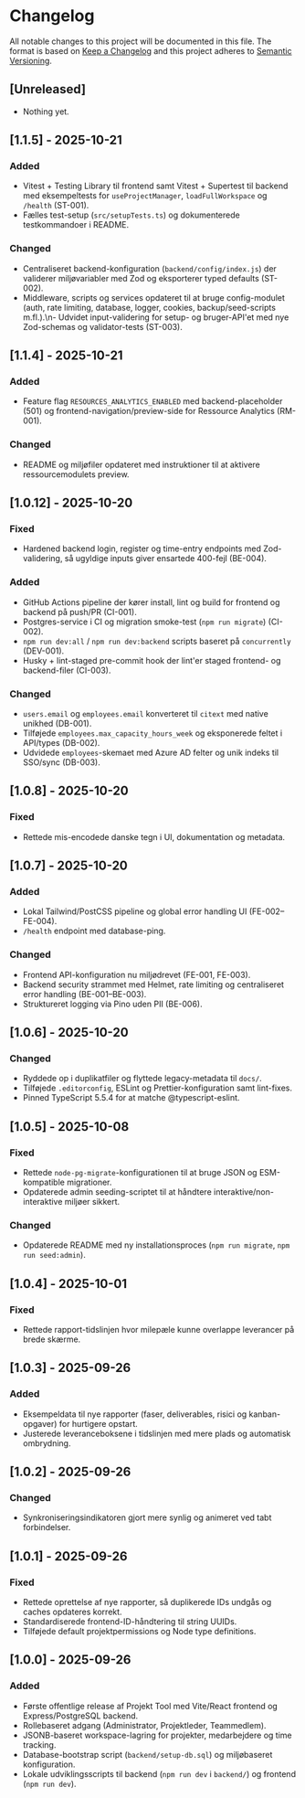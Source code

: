 # Changelog
All notable changes to this project will be documented in this file.
The format is based on [Keep a Changelog](https://keepachangelog.com/en/1.1.0/) and this project adheres to [Semantic Versioning](https://semver.org/).

## [Unreleased]
- Nothing yet.

## [1.1.5] - 2025-10-21
### Added
- Vitest + Testing Library til frontend samt Vitest + Supertest til backend med eksempeltests for `useProjectManager`, `loadFullWorkspace` og `/health` (ST-001).
- Fælles test-setup (`src/setupTests.ts`) og dokumenterede testkommandoer i README.
### Changed
- Centraliseret backend-konfiguration (`backend/config/index.js`) der validerer miljøvariabler med Zod og eksporterer typed defaults (ST-002).
- Middleware, scripts og services opdateret til at bruge config-modulet (auth, rate limiting, database, logger, cookies, backup/seed-scripts m.fl.).\n- Udvidet input-validering for setup- og bruger-API'et med nye Zod-schemas og validator-tests (ST-003).

## [1.1.4] - 2025-10-21
### Added
- Feature flag `RESOURCES_ANALYTICS_ENABLED` med backend-placeholder (501) og frontend-navigation/preview-side for Ressource Analytics (RM-001).
### Changed
- README og miljøfiler opdateret med instruktioner til at aktivere ressourcemodulets preview.

## [1.0.12] - 2025-10-20
### Fixed
- Hardened backend login, register og time-entry endpoints med Zod-validering, så ugyldige inputs giver ensartede 400-fejl (BE-004).
### Added
- GitHub Actions pipeline der kører install, lint og build for frontend og backend på push/PR (CI-001).
- Postgres-service i CI og migration smoke-test (`npm run migrate`) (CI-002).
- `npm run dev:all` / `npm run dev:backend` scripts baseret på `concurrently` (DEV-001).
- Husky + lint-staged pre-commit hook der lint'er staged frontend- og backend-filer (CI-003).
### Changed
- `users.email` og `employees.email` konverteret til `citext` med native unikhed (DB-001).
- Tilføjede `employees.max_capacity_hours_week` og eksponerede feltet i API/types (DB-002).
- Udvidede `employees`-skemaet med Azure AD felter og unik indeks til SSO/sync (DB-003).

## [1.0.8] - 2025-10-20
### Fixed
- Rettede mis-encodede danske tegn i UI, dokumentation og metadata.

## [1.0.7] - 2025-10-20
### Added
- Lokal Tailwind/PostCSS pipeline og global error handling UI (FE-002–FE-004).
- `/health` endpoint med database-ping.
### Changed
- Frontend API-konfiguration nu miljødrevet (FE-001, FE-003).
- Backend security strammet med Helmet, rate limiting og centraliseret error handling (BE-001–BE-003).
- Struktureret logging via Pino uden PII (BE-006).

## [1.0.6] - 2025-10-20
### Changed
- Ryddede op i duplikatfiler og flyttede legacy-metadata til `docs/`.
- Tilføjede `.editorconfig`, ESLint og Prettier-konfiguration samt lint-fixes.
- Pinned TypeScript 5.5.4 for at matche @typescript-eslint.

## [1.0.5] - 2025-10-08
### Fixed
- Rettede `node-pg-migrate`-konfigurationen til at bruge JSON og ESM-kompatible migrationer.
- Opdaterede admin seeding-scriptet til at håndtere interaktive/non-interaktive miljøer sikkert.
### Changed
- Opdaterede README med ny installationsproces (`npm run migrate`, `npm run seed:admin`).

## [1.0.4] - 2025-10-01
### Fixed
- Rettede rapport-tidslinjen hvor milepæle kunne overlappe leverancer på brede skærme.

## [1.0.3] - 2025-09-26
### Added
- Eksempeldata til nye rapporter (faser, deliverables, risici og kanban-opgaver) for hurtigere opstart.
- Justerede leveranceboksene i tidslinjen med mere plads og automatisk ombrydning.

## [1.0.2] - 2025-09-26
### Changed
- Synkroniseringsindikatoren gjort mere synlig og animeret ved tabt forbindelser.

## [1.0.1] - 2025-09-26
### Fixed
- Rettede oprettelse af nye rapporter, så duplikerede IDs undgås og caches opdateres korrekt.
- Standardiserede frontend-ID-håndtering til string UUIDs.
- Tilføjede default projektpermissions og Node type definitions.

## [1.0.0] - 2025-09-26
### Added
- Første offentlige release af Projekt Tool med Vite/React frontend og Express/PostgreSQL backend.
- Rollebaseret adgang (Administrator, Projektleder, Teammedlem).
- JSONB-baseret workspace-lagring for projekter, medarbejdere og time tracking.
- Database-bootstrap script (`backend/setup-db.sql`) og miljøbaseret konfiguration.
- Lokale udviklingsscripts til backend (`npm run dev` i `backend/`) og frontend (`npm run dev`).

